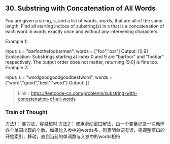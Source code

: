 ## 30. Substring with Concatenation of All Words

You are given a string, s, and a list of words, words, that are all of the same length. Find all starting indices of substring(s) in s that is a concatenation of each word in words exactly once and without any intervening characters.

Example 1:

Input:
  s = "barfoothefoobarman",
  words = ["foo","bar"]
Output: [0,9]
Explanation: Substrings starting at index 0 and 9 are "barfoor" and "foobar" respectively.
The output order does not matter, returning [9,0] is fine too.
Example 2:

Input:
  s = "wordgoodgoodgoodbestword",
  words = ["word","good","best","word"]
Output: []

>Link：https://leetcode-cn.com/problems/substring-with-concatenation-of-all-words

### Train of Thought

方法1：
暴力法，容易超时
方法2：
使用滑动窗口解法，由一个变量记录一次循环各个单词出现的个数，如果比入参中的words多，则表明单词有误，需调整窗口的开始索引，移动，直到当前的单词数与入参中的words相符